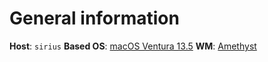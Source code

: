 # General information

**Host**: `sirius`
**Based OS**: [macOS Ventura 13.5](https://www.apple.com/es/macos/ventura/)
**WM**: [Amethyst](https://ianyh.com/amethyst/)
